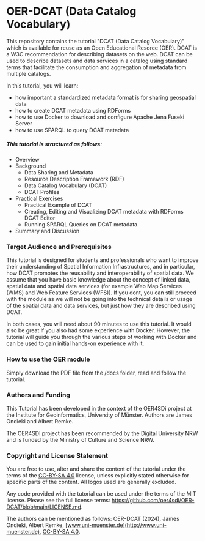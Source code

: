 # OER-DCAT (Data Catalog Vocabulary)
This repository contains the tutorial "DCAT (Data Catalog Vocabulary)" which is available for reuse as an Open Educational Resorce (OER). DCAT is a W3C recommendation for describing datasets on the web. DCAT can be used to describe datasets and data services in a catalog using standard terms that facilitate the consumption and aggregation of metadata from multiple catalogs.

In this tutorial, you will learn: 

- how important a standardized metadata format is for sharing geospatial data
- how to create DCAT metadata using RDForms
- how to use Docker to download and configure Apache Jena Fuseki Server
- how to use SPARQL to query DCAT metadata

##### This tutorial is structured as follows:

- Overview
- Background
	- Data Sharing and Metadata
	- Resource Description Framework (RDF)
	- Data Catalog Vocabulary (DCAT)
	- DCAT Profiles
- Practical Exercises
	- Practical Example of DCAT
	- Creating, Editing and Visualizing DCAT metadata with RDForms DCAT Editor
	- Running SPARQL Queries on DCAT metadata.
- Summary and Discussion

### Target Audience and Prerequisites
This tutorial is designed for students and professionals who want to improve their understanding of Spatial Information Infrastructures, and in particular, how DCAT promotes the reusability and interoperability of spatial data. We assume that you have basic knowledge about the concept of linked data, spatial data and spatial data services (for example Web Map Services (WMS) and Web Feature Services (WFS)). If you dont, you can still proceed with the module as we will not be going into the technical details or usage of the spatial data and data services, but just how they are described using DCAT.

In both cases, you will need about 90 minutes to use this tutorial. It would also be great if you also had some experience with Docker. However, the tutorial will guide you through the various steps of working with Docker and can be used to gain initial hands-on experience with it.

### How to use the OER module

Simply download the PDF file from the /docs folder, read and follow the tutorial.

### Authors and Funding

This Tutorial has been developed in the context of the OER4SDi project at the Institute for Geoinformatics, University of Münster. Authors are James Ondieki and Albert Remke.

The OER4SDI project has been recommended by the Digital University NRW and is funded by the Ministry of Culture and Science NRW.

### Copyright and License Statement

You are free to use, alter and share the content of the tutorial under the terms of the [CC-BY-SA 4.0](https://creativecommons.org/licenses/by-sa/4.0/deed.de) license, unless explicitly stated otherwise for specific parts of the content. All logos used are generally excluded. 

Any code provided with the tutorial can be used under the terms of the MIT license. Please see the full license terms: https://github.com/oer4sdi/OER-DCAT/blob/main/LICENSE.md.

The authors can be mentioned as follows: OER-DCAT (2024), James Ondieki, Albert Remke, [www.uni-muenster.de](http://www.uni-muenster.de), [CC-BY-SA 4.0](https://creativecommons.org/licenses/by-sa/4.0/deed.de). 